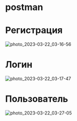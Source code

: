 # postman

# Регистрация

![photo_2023-03-22_03-16-56](https://user-images.githubusercontent.com/115839094/226756633-ea7f9c85-62c1-4ff5-b6d1-c6f963475160.jpg)

# Логин

![photo_2023-03-22_03-17-47](https://user-images.githubusercontent.com/115839094/226756700-3934318b-fb0f-4382-9b7a-51fe13a83905.jpg)

# Пользователь

![photo_2023-03-22_03-27-05](https://user-images.githubusercontent.com/115839094/226756727-4602bbd4-d819-456f-a8dd-4cfe575c0553.jpg)




